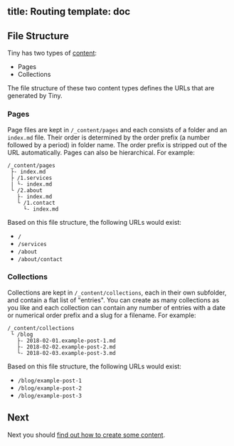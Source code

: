 title: Routing
template: doc
---
## File Structure

Tiny has two types of [content](/docs/content):

* Pages
* Collections

The file structure of these two content types defines the URLs that are generated by Tiny.

### Pages

Page files are kept in `/_content/pages` and each consists of a folder and an `index.md` file. Their order is determined by the order prefix (a number followed by a period) in folder name. The order prefix is stripped out of the URL automatically. Pages can also be hierarchical. For example:

```
/_content/pages
 ├- index.md
 ├ /1.services
 | └- index.md
 └ /2.about
   ├- index.md
   └ /1.contact
     └- index.md
```

Based on this file structure, the following URLs would exist:

* `/`
* `/services`
* `/about`
* `/about/contact`

### Collections

Collections are kept in `/_content/collections`, each in their own subfolder, and contain a flat list of "entries". You can create as many collections as you like and each collection can contain any number of entries with a date or numerical order prefix and a slug for a filename. For example:

```
/_content/collections
 └ /blog
   ├- 2018-02-01.example-post-1.md
   ├- 2018-02-02.example-post-2.md
   └- 2018-02-03.example-post-3.md
```

Based on this file structure, the following URLs would exist:

* `/blog/example-post-1`
* `/blog/example-post-2`
* `/blog/example-post-3`

## Next

Next you should [find out how to create some content](/docs/content).